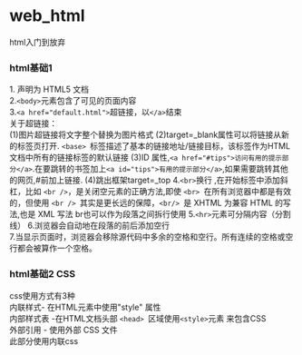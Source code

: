 # web_html
html入门到放弃
### html基础1
1.<!DOCTYPE html> 声明为 HTML5 文档  
2.`<body>`元素包含了可见的页面内容  
3.`<a href="default.html">`超链接，以`</a>`结束  
关于超链接：  
(1)图片超链接将文字整个替换为图片格式
(2)target=_blank属性可以将链接从新的标签页打开.
`<base> `标签描述了基本的链接地址/链接目标，该标签作为HTML文档中所有的链接标签的默认链接
(3)ID 属性,`<a href="#tips">访问有用的提示部分</a>`.在要跳转的书签加上`<a id="tips">有用的提示部分</a>`,如果需要跳转其他的网页,#前加上链接.
(4)跳出框架target=_top
4.`<br>`换行 ,在开始标签中添加斜杠，比如 `<br />`，是关闭空元素的正确方法,即使 `<br> `在所有浏览器中都是有效的，但使用 `<br /> `其实是更长远的保障，`<br/> `是 XHTML 为兼容 HTML 的写法,也是 XML 写法
br也可以作为段落之间拆行使用
5.`<hr>`元素可分隔内容（分割线）
6.浏览器会自动地在段落的前后添加空行  
7.当显示页面时，浏览器会移除源代码中多余的空格和空行。所有连续的空格或空行都会被算作一个空格。   

### html基础2 CSS
css使用方式有3种  
内联样式- 在HTML元素中使用"style" 属性  
内部样式表 -在HTML文档头部 `<head> `区域使用`<style>`元素 来包含CSS  
外部引用 - 使用外部 CSS 文件  
此部分使用内联css  
